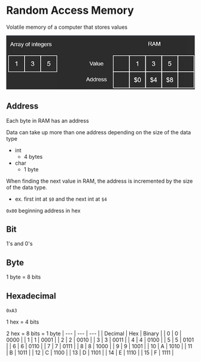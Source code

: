 # Random Access Memory

Volatile memory of a computer that stores values

![img.png](assets/ram.png)

## Address

Each byte in RAM has an address

Data can take up more than one address depending on the size of the data type
- int
  - 4 bytes
- char
  - 1 byte

When finding the next value in RAM, the address is incremented by the size of the data type.
- ex. first int at `$0` and the next int at `$4`

`0x00` beginning address in hex

## Bit

1's and 0's

## Byte

1 byte = 8 bits

## Hexadecimal

`0xA3`

1 hex = 4 bits

2 hex = 8 bits = 1 byte
| --- | --- | --- |
| Decimal | Hex | Binary |
| 0 | 0 | 0000 |
| 1 | 1 | 0001 |
| 2 | 2 | 0010 |
| 3 | 3 | 0011 |
| 4 | 4 | 0100 |
| 5 | 5 | 0101 |
| 6 | 6 | 0110 |
| 7 | 7 | 0111 |
| 8 | 8 | 1000 |
| 9 | 9 | 1001 |
| 10 | A | 1010 |
| 11 | B | 1011 |
| 12 | C | 1100 |
| 13 | D | 1101 |
| 14 | E | 1110 |
| 15 | F | 1111 |